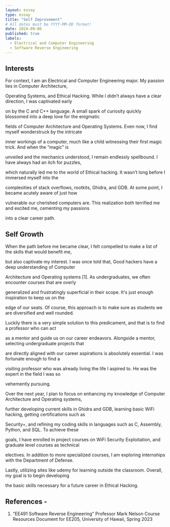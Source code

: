 ```yaml
---
layout: essay
type: essay
title: "Self Improvement"
# All dates must be YYYY-MM-DD format!
date: 2024-09-06
published: true
labels:
  - Electrical and Computer Engineering
  - Software Reverse Engineering
---
```


## Interests 
For context, I am an Electrical and Computer Engineering major. My passion lies in Computer Architecture, 

Operating Systems, and Ethical Hacking. While I didn’t always have a clear direction, I was captivated early

on by the C and C++ language. A small spark of curiosity quickly blossomed into a deep love for the enigmatic

fields of Computer Architecture and Operating Systems. Even now, I find myself wonderstruck by the intricate

inner workings of a computer, much like a child witnessing their first magic trick. And when the “magic” is 

unveiled and the mechanics understood, I remain endlessly spellbound. I have always had an itch for puzzles,

which naturally led me to the world of Ethical hacking. It wasn’t long before I immersed myself into the 

complexities of stack overflows, rootkits, Ghidra, and GDB. At some point, I became acutely aware of just how 

vulnerable our cherished computers are. This realization both terrified me and excited me, cementing my passions

into a clear career path.

## Self Growth
When the path before me became clear, I felt compelled to make a list of the skills that would benefit me, 

but also captivate my interest. I was once told that, Good hackers have a deep understanding of Computer 

Architecture and Operating systems [1]. As undergraduates, we often encounter courses that are overly 

generalized and frustratingly superficial in their scope. It's just enough inspiration to keep us on the 

edge of our seats. Of course, this approach is to make sure as students we are diversified and well rounded. 

Luckily there is a very simple solution to this predicament, and that is to find a professor who can act 

as a mentor and guide us on our career endeavors. Alongside a mentor, selecting undergraduate projects that 

are directly aligned with our career aspirations is absolutely essential. I was fortunate enough to find a 

visiting professor who was already living the life I aspired to. He was the expert in the field I was so 

vehemently pursuing.

Over the next year, I plan to focus on enhancing my knowledge of Computer Architecture and Operating systems, 

further developing current skills in Ghidra and GDB, learning basic WiFi hacking, getting certifications such as 

Security+, and refining my coding skills in languages such as C, Assembly, Python, and SQL. To achieve these 

goals, I have enrolled in project courses on WiFi Security Exploitation, and graduate level courses as technical 

electives. In addition to more specialized courses, I am exploring internships with the Department of Defense. 

Lastly, utilizing sites like udemy for learning outside the classroom. Overall, my goal is to begin developing 

the basic skills necessary for a future career in Ethical Hacking.


## References -
1. “EE491 Software Reverse Engineering” Professor Mark Nelson Course Resources Document for EE205,
   University of Hawaii, Spring 2023
